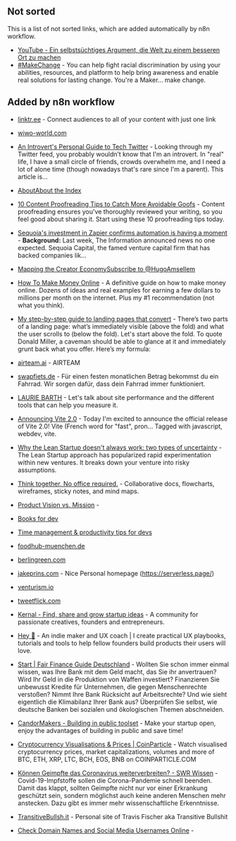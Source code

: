 ## Not sorted
This is a list of not sorted links, which are added automatically by n8n workflow.
- [YouTube - Ein selbstsüchtiges Argument, die Welt zu einem besseren Ort zu machen](https://www.youtube.com/watch?v=rvskMHn0sqQ)
- [#MakeChange](https://makechange.solutions/#give) - You can help fight racial discrimination by using your abilities, resources, and platform to help bring awareness and enable real solutions for lasting change. You're a Maker... make change.


## Added by n8n workflow

- [linktr.ee](https://linktr.ee/) - Connect audiences to all of your content with just one link
- [wiwo-world.com](https://wiwo-world.com/)
- [An Introvert's Personal Guide to Tech Twitter](https://blog.shook.codes/an-introverts-personal-guide-to-tech-twitter) - Looking through my Twitter feed, you probably wouldn’t know that I'm an introvert. In "real" life, I have a small circle of friends, crowds overwhelm me, and I need a lot of alone time (though nowadays that's rare since I'm a parent). This article is...

- [AboutAbout the Index](https://chapwoodindex.com/about/)


- [10 Content Proofreading Tips to Catch More Avoidable Goofs](https://copyblogger.com/content-proofreading/) - Content proofreading ensures you've thoroughly reviewed your writing, so you feel good about sharing it. Start using these 10 proofreading tips today.

- [Sequoia's investment in Zapier confirms automation is having a moment](https://www.indiehackers.com/post/sequoias-investment-in-zapier-confirms-automation-is-having-a-moment-4184a32768) - **Background:** Last week, The Information announced news no one expected. Sequoia Capital, the famed venture capital firm that has backed companies lik...

- [Mapping the Creator EconomySubscribe to @HugoAmsellem](https://hugo.pm/mapping-the-creator-economy/)

- [How To Make Money Online](https://ebizfacts.com/how-to-make-money-online/) - A definitive guide on how to make money online. Dozens of ideas and real examples for earning a few dollars to millions per month on the internet. Plus my #1 recommendation (not what you think).

- [My step-by-step guide to landing pages that convert](https://marketingexamples.com/conversion/landing-page-guide) - There’s two parts of a landing page: what’s immediately visible (above the fold) and what the user scrolls to (below the fold). Let's start above the fold. To quote Donald Miller, a caveman should be able to glance at it and immediately grunt back what you offer. Here’s my formula:

- [airteam.ai](https://www.airteam.ai/) - AIRTEAM

- [swapfiets.de](https://swapfiets.de/) - Für einen festen monatlichen Betrag bekommst du ein Fahrrad. Wir sorgen dafür, dass dein Fahrrad immer funktioniert.


- [LAURIE BARTH](https://laurieontech.com/posts/perf-tools/) - Let's talk about site performance and the different tools that can help you measure it.

- [Announcing Vite 2.0](https://dev.to/yyx990803/announcing-vite-2-0-2f0a) - Today I'm excited to announce the official release of Vite 2.0!  Vite (French word for "fast", pron... Tagged with javascript, webdev, vite.

- [Why the Lean Startup doesn't always work: two types of uncertainty](https://www.linkedin.com/pulse/why-lean-startup-doesnt-always-work-two-types-jeroen-coelen) - The Lean Startup approach has popularized rapid experimentation within new ventures. It breaks down your venture into risky assumptions.

- [Think together. No office required.](https://whimsical.com/) - Collaborative docs, flowcharts, wireframes, sticky notes, and mind maps.

- [Product Vision vs. Mission](https://svpg.com/product-vision-vs-mission/) - 

- [Books for dev](https://dev.to/jordienr/4-books-that-are-not-about-computers-that-made-me-a-good-software-developer-2hac)
- [Time management & productivity tips for devs](https://dev.to/technoglot/time-management-productivity-tips-for-devs-4d33)
- [foodhub-muenchen.de](https://foodhub-muenchen.de)
- [berlingreen.com](https://berlingreen.com)
- [jakeprins.com](https://jakeprins.com) - Nice Personal homepage (https://serverless.page/)
- [venturism.io](https://www.venturism.io/)
- [tweetflick.com](https://tweetflick.com/)

- [Kernal - Find, share and grow startup ideas](https://kern.al/) - A community for passionate creatives, founders and entrepreneurs.
- [Hey 👋](https://www.jimzarkadas.com/) - An indie maker and UX coach | I create practical UX playbooks, tutorials and tools to help fellow founders build products their users will love.

- [Start | Fair Finance Guide Deutschland](https://www.fairfinanceguide.de/) - Wollten Sie schon immer einmal wissen, was Ihre Bank mit dem Geld macht, das Sie ihr anvertrauen? Wird Ihr Geld in die Produktion von Waffen investiert? Finanzieren Sie unbewusst Kredite für Unternehmen, die gegen Menschenrechte verstoßen? Nimmt Ihre Bank Rücksicht auf Arbeitsrechte? Und wie sieht eigentlich die  Klimabilanz Ihrer Bank aus?  Überprüfen Sie selbst, wie deutsche Banken bei sozialen und ökologischen Themen abschneiden.
- [CandorMakers - Building in public toolset](https://candormakers.com/) - Make your startup open, enjoy the advantages of building in public and save time!

- [Cryptocurrency Visualisations & Prices | CoinParticle](https://www.coinparticle.com/) - Watch visualised cryptocurrency prices, market capitalizations, volumes and more of BTC, ETH, XRP, LTC, BCH, EOS, BNB on COINPARTICLE.COM

- [Können Geimpfte das Coronavirus weiterverbreiten? - SWR Wissen](https://www.swr.de/wissen/ansteckend-trotz-corona-impfung-forschung-100.html) - Covid-19-Impfstoffe sollen die Corona-Pandemie schnell beenden. Damit das klappt, sollten Geimpfte nicht nur vor einer Erkrankung geschützt sein, sondern möglichst auch keine anderen Menschen mehr anstecken. Dazu gibt es immer mehr wissenschaftliche Erkenntnisse.

- [TransitiveBullsh.it](https://transitivebullsh.it/) - Personal site of Travis Fischer aka Transitive Bullshit


- [Check Domain Names and Social Media Usernames Online](https://www.namecheck.com/) - 